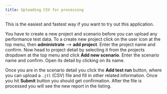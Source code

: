 ```yaml
---
title: Uploading CSV for processing
---
```


This is the easiest and fastest way if you want to try out this application.

You have to create a new project and scenario before you can upload any performance test data. To a create new project click on the user icon at the top menu, then **administrate** —> **add project**. Enter the project name and confirm. Now head to project detail by selecting it from the projects dropdown at the top menu and click **Add new scenario**. Enter the scenario name and confirm. Open its detail by clicking on its name.

Once you are in the scenario detail you click the **Add test run** button, where you can upload a `.jtl` (CSV) file and fill in other related information. Once you hit **Submit** button you should get confirmation. After the file is processed you will see the new report in the listing.